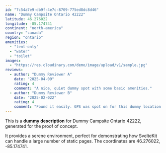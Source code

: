 ```yaml
---
id: "7c54a7e9-db9f-4e7c-8709-775ed8dc8d46"
name: "Dummy Campsite Ontario 42222"
latitude: 46.276022
longitude: -85.174741
continent: "north-america"
country: "canada"
region: "ontario"
amenities:
  - "tent-only"
  - "water"
  - "toilet"
images:
  - "https://res.cloudinary.com/demo/image/upload/v1/sample.jpg"
reviews:
  - author: "Dummy Reviewer A"
    date: "2025-04-09"
    rating: 4
    comment: "A nice, quiet dummy spot with some basic amenities."
  - author: "Dummy Reviewer B"
    date: "2025-02-022"
    rating: 4
    comment: "Found it easily. GPS was spot on for this dummy location."
---
```


This is a **dummy description** for Dummy Campsite Ontario 42222, generated for the proof of concept.

It provides a serene environment, perfect for demonstrating how SvelteKit can handle a large number of static pages. The coordinates are 46.276022, -85.174741.
